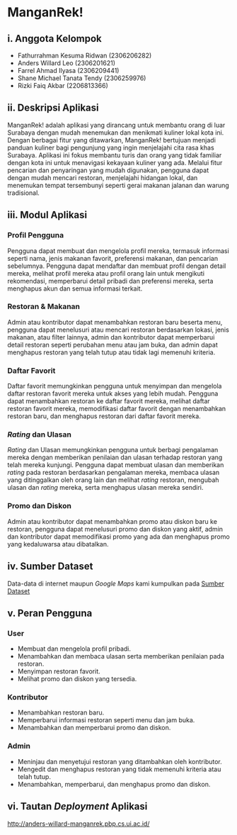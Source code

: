 # ManganRek!

## i. Anggota Kelompok

- Fathurrahman Kesuma Ridwan (2306206282)
- Anders Willard Leo (2306201621)
- Farrel Ahmad Ilyasa (2306209441)
- Shane Michael Tanata Tendy (2306259976)
- Rizki Faiq Akbar (2206813366)

## ii. Deskripsi Aplikasi

ManganRek! adalah aplikasi yang dirancang untuk membantu orang di luar Surabaya dengan mudah menemukan dan menikmati kuliner lokal kota ini. Dengan berbagai fitur yang ditawarkan, ManganRek! bertujuan menjadi panduan kuliner bagi pengunjung yang ingin menjelajahi cita rasa khas Surabaya. Aplikasi ini fokus membantu turis dan orang yang tidak familiar dengan kota ini untuk menavigasi kekayaan kuliner yang ada. Melalui fitur pencarian dan penyaringan yang mudah digunakan, pengguna dapat dengan mudah mencari restoran, menjelajahi hidangan lokal, dan menemukan tempat tersembunyi seperti gerai makanan jalanan dan warung tradisional.

## iii. Modul Aplikasi

### Profil Pengguna

Pengguna dapat membuat dan mengelola profil mereka, termasuk informasi seperti nama, jenis makanan favorit, preferensi makanan, dan pencarian sebelumnya. Pengguna dapat mendaftar dan membuat profil dengan detail mereka, melihat profil mereka atau profil orang lain untuk mengikuti rekomendasi, memperbarui detail pribadi dan preferensi mereka, serta menghapus akun dan semua informasi terkait.

### Restoran & Makanan

Admin atau kontributor dapat menambahkan restoran baru beserta menu, pengguna dapat menelusuri atau mencari restoran berdasarkan lokasi, jenis makanan, atau filter lainnya, admin dan kontributor dapat memperbarui detail restoran seperti perubahan menu atau jam buka, dan admin dapat menghapus restoran yang telah tutup atau tidak lagi memenuhi kriteria.

### Daftar Favorit

Daftar favorit memungkinkan pengguna untuk menyimpan dan mengelola daftar restoran favorit mereka untuk akses yang lebih mudah. Pengguna dapat menambahkan restoran ke daftar favorit mereka, melihat daftar restoran favorit mereka, memodifikasi daftar favorit dengan menambahkan restoran baru, dan menghapus restoran dari daftar favorit mereka.

### _Rating_ dan Ulasan

_Rating_ dan Ulasan memungkinkan pengguna untuk berbagi pengalaman mereka dengan memberikan penilaian dan ulasan terhadap restoran yang telah mereka kunjungi. Pengguna dapat membuat ulasan dan memberikan _rating_ pada restoran berdasarkan pengalaman mereka, membaca ulasan yang ditinggalkan oleh orang lain dan melihat _rating_ restoran, mengubah ulasan dan _rating_ mereka, serta menghapus ulasan mereka sendiri.

### Promo dan Diskon

Admin atau kontributor dapat menambahkan promo atau diskon baru ke restoran, pengguna dapat menelusuri promo dan diskon yang aktif, admin dan kontributor dapat memodifikasi promo yang ada dan menghapus promo yang kedaluwarsa atau dibatalkan.

## iv. Sumber Dataset

Data-data di internet maupun _Google Maps_ kami kumpulkan pada [Sumber Dataset](https://docs.google.com/spreadsheets/d/1Q-E62VuueawNStEWEFl4CCJFYWtEErZCrv-YUOI5PpQ/edit?usp=sharing)

## v. Peran Pengguna

### User
- Membuat dan mengelola profil pribadi.
- Menambahkan dan membaca ulasan serta memberikan penilaian pada restoran.
- Menyimpan restoran favorit.
- Melihat promo dan diskon yang tersedia.

### Kontributor
- Menambahkan restoran baru.
- Memperbarui informasi restoran seperti menu dan jam buka.
- Menambahkan dan memperbarui promo dan diskon.

### Admin
- Meninjau dan menyetujui restoran yang ditambahkan oleh kontributor.
- Mengedit dan menghapus restoran yang tidak memenuhi kriteria atau telah tutup.
- Menambahkan, memperbarui, dan menghapus promo dan diskon.

## vi. Tautan _Deployment_ Aplikasi

http://anders-willard-manganrek.pbp.cs.ui.ac.id/